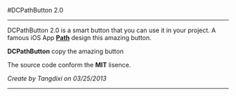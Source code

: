 #DCPathButton 2.0  

---
DCPathButton 2.0 is a smart button that you can use it in your project. A famous iOS App [**Path**](path.com) design this amazing button.   

**DCPathButton** copy the amazing button

The source code conform the **MIT** lisence.

*Create by Tangdixi on 03/25/2013*
    
---
